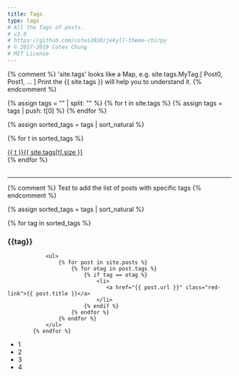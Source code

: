 ```yaml
---
title: Tags
type: tags
# All the Tags of posts.
# v2.0
# https://github.com/cotes2020/jekyll-theme-chirpy
# © 2017-2019 Cotes Chung
# MIT License
---
```


{% comment %}
  'site.tags' looks like a Map, e.g. site.tags.MyTag.[ Post0, Post1, ... ]
  Print the {{ site.tags }} will help you to understand it.
{% endcomment %}
<div id="tags" class="d-flex flex-wrap ml-xl-2 mr-xl-2">
{% assign tags = "" | split: "" %}
{% for t in site.tags %}
  {% assign tags = tags | push: t[0] %}
{% endfor %}

{% assign sorted_tags = tags | sort_natural %}

{% for t in sorted_tags %}
  <div>
    <a class="tag" href="#{{ t | downcase }}">{{ t }}<span class="text-muted">{{ site.tags[t].size }}</span></a>
  </div>
{% endfor %}

</div>
<br>
<hr>

{% comment %}
  Test to add the list of posts with specific tags
{% endcomment %}

{% assign sorted_tags = tags | sort_natural %}



  <div id="page-tag">
            {% for tag in sorted_tags %}
                <h3 id="{{tag}}"> <i class="fa fa-tag fa-fw text-muted"></i> {{tag}}</h3>

                <ul>
                    {% for post in site.posts %}
                        {% for otag in post.tags %}
                            {% if tag == otag %}
                                <li> 
                                   <a href="{{ post.url }}" class="red-link">{{ post.title }}</a>
                                </li>
                            {% endif %}
                        {% endfor %}
                    {% endfor %}
                </ul>
            {% endfor %}



<ul>
  <li>1</li>
  <li>2</li>
  <li>3</li>
  <li>4</li>
  
</ul>

  </div>





